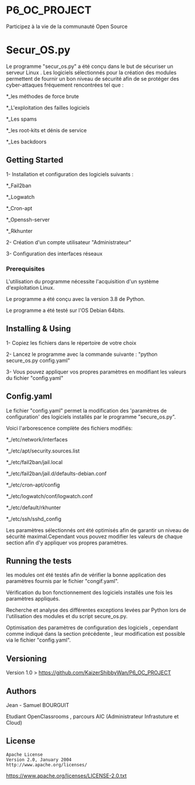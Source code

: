 # P6_OC_PROJECT
Participez à la vie de la communauté Open Source

# Secur_OS.py
Le programme "secur_os.py" a été conçu dans le but de sécuriser un serveur Linux .
Les logiciels sélectionnés pour la création des modules permettent de fournir un bon niveau de sécurité afin de se protéger des cyber-attaques fréquement rencontrées tel que :

*_les méthodes de force brute

*_L'exploitation des failles logiciels 

*_Les spams

*_les root-kits et dénis de service

*_Les backdoors

## Getting Started

1- Installation et configuration des logiciels suivants :

*_Fail2ban

*_Logwatch

*_Cron-apt

*_Openssh-server

*_Rkhunter

2- Création d'un compte utilisateur "Administrateur"

3- Configuration des interfaces réseaux

### Prerequisites

L'utilisation du programme nécessite l'acquisition d'un système d'exploitation Linux.

Le programme a été conçu avec la version 3.8 de Python.

Le programme a été testé sur l'OS Debian 64bits. 

## Installing & Using

1- Copiez les fichiers dans le répertoire de votre choix

2- Lancez le programme avec la commande suivante : "python secure_os.py config.yaml"

3- Vous pouvez appliquer vos propres paramètres en modifiant les valeurs du fichier "config.yaml"

## Config.yaml 

Le fichier "config.yaml" permet la modification des 'paramètres de configuration' des logiciels installés par le programme "secure_os.py". 

Voici l'arborescence complète des fichiers modifiés:  

*_/etc/network/interfaces

*_/etc/apt/security.sources.list

*_/etc/fail2ban/jail.local

*_/etc/fail2ban/jail.d/defaults-debian.conf

*_/etc/cron-apt/config

*_/etc/logwatch/conf/logwatch.conf

*_/etc/default/rkhunter

*_/etc/ssh/sshd_config

Les paramètres sélectionnés ont été optimisés afin de garantir un niveau de sécurité maximal.Cependant vous pouvez modifier les valeurs de chaque section afin d'y appliquer vos propres paramètres. 



## Running the tests

les modules ont été testés afin de vérifier la bonne application des paramètres fournis par le fichier "congif.yaml".

Vérification du bon fonctionnement des logiciels installés une fois les paramètres appliqués.

Recherche et analyse des différentes exceptions levées par Python lors de l'utilisation des modules et du script secure_os.py.

Optimisation des paramètres de configuration des logiciels , cependant comme indiqué dans la section précédente , leur modification est possible via le fichier "config.yaml". 


## Versioning

Version 1.0 > https://github.com/KaizerShibbyWan/P6_OC_PROJECT

## Authors

Jean - Samuel BOURGUIT 

Etudiant OpenClassrooms , parcours AIC (Administrateur Infrastuture et Cloud)

## License
    Apache License
    Version 2.0, January 2004
    http://www.apache.org/licenses/
https://www.apache.org/licenses/LICENSE-2.0.txt
